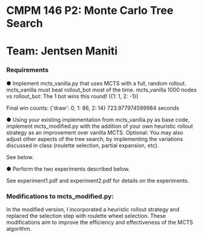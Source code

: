 # CMPM 146 P2: Monte Carlo Tree Search
# Team: Jentsen Maniti

### Requirements
●	Implement mcts_vanilla.py that uses MCTS with a full, random rollout. mcts_vanilla must beat rollout_bot most of the time. 
mcts_vanilla 1000 nodes vs rollout_bot:
The 1 bot wins this round! ({1: 1, 2: -1})

Final win counts: {'draw': 0, 1: 86, 2: 14}
723.977974599984  seconds

●	Using your existing implementation from mcts_vanilla.py as base code, implement mcts_modified.py with the addition of your own heuristic rollout strategy as an improvement over vanilla MCTS. Optional: You may also adjust other aspects of the tree search, by implementing the variations discussed in class (roulette selection, partial expansion, etc).

See below.

●	Perform the two experiments described below.

See experiment1.pdf and experiment2.pdf for details on the experiments.

### Modifications to mcts_modified.py:
In the modified version, I incorporated a heuristic rollout strategy and replaced the selection step with roulette wheel selection. 
These modifications aim to improve the efficiency and effectiveness of the MCTS algorithm.
